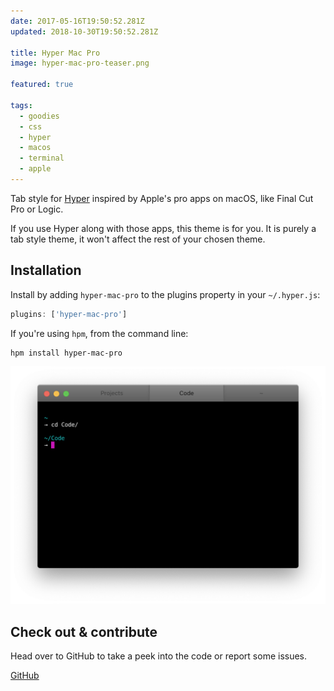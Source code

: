 ```yaml
---
date: 2017-05-16T19:50:52.281Z
updated: 2018-10-30T19:50:52.281Z

title: Hyper Mac Pro
image: hyper-mac-pro-teaser.png

featured: true

tags:
  - goodies
  - css
  - hyper
  - macos
  - terminal
  - apple
---
```


Tab style for [Hyper](https://hyper.is/) inspired by Apple's pro apps on macOS, like Final Cut Pro or Logic.

If you use Hyper along with those apps, this theme is for you. It is purely a tab style theme, it won't affect the rest of your chosen theme.

## Installation

Install by adding `hyper-mac-pro` to the plugins property in your `~/.hyper.js`:

```js
plugins: ['hyper-mac-pro']
```

If you're using `hpm`, from the command line:

```bash
hpm install hyper-mac-pro
```

![Hyper Mac Pro](./hyper-mac-pro.png)

## Check out & contribute

Head over to GitHub to take a peek into the code or report some issues.

<p class="content-download">
    <a class="icon-github btn btn-primary" href="https://github.com/kremalicious/hyper-mac-pro">GitHub</a>
</p>
